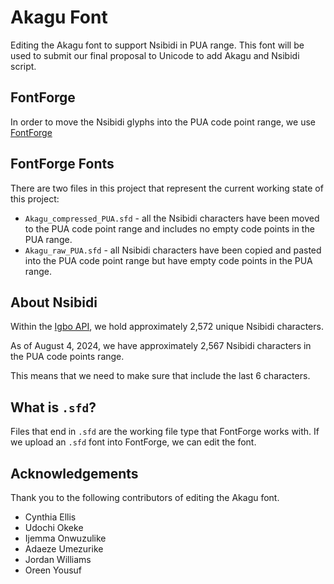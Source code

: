 # Akagu Font

Editing the Akagu font to support Nsibidi in PUA range. This font will be used to submit our final proposal
to Unicode to add Akagu and Nsibidi script.

## FontForge

In order to move the Nsibidi glyphs into the PUA code point range, we use [FontForge](https://fontforge.org/en-US/)

## FontForge Fonts

There are two files in this project that represent the current working state of this project:

- `Akagu_compressed_PUA.sfd` - all the Nsibidi characters have been moved to the PUA code point range
  and includes no empty code points in the PUA range.
- `Akagu_raw_PUA.sfd` - all Nsibidi characters have been copied and pasted into the PUA code point range
  but have empty code points in the PUA range.

## About Nsibidi

Within the [Igbo API](https://igboapi.com), we hold approximately 2,572 unique Nsibidi characters.

As of August 4, 2024, we have approximately 2,567 Nsibidi characters in the PUA code points range.

This means that we need to make sure that include the last 6 characters.

## What is `.sfd`?

Files that end in `.sfd` are the working file type that FontForge works with. If we upload an `.sfd`
font into FontForge, we can edit the font.

## Acknowledgements

Thank you to the following contributors of editing the Akagu font.

- Cynthia Ellis
- Udochi Okeke
- Ijemma Onwuzulike
- Adaeze Umezurike
- Jordan Williams
- Oreen Yousuf
